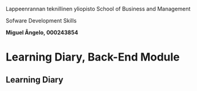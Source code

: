 Lappeenrannan teknillinen yliopisto
School of Business and Management

Sofware Development Skills

**Miguel Ângelo, 000243854**

# Learning Diary, Back-End Module

## Learning Diary
